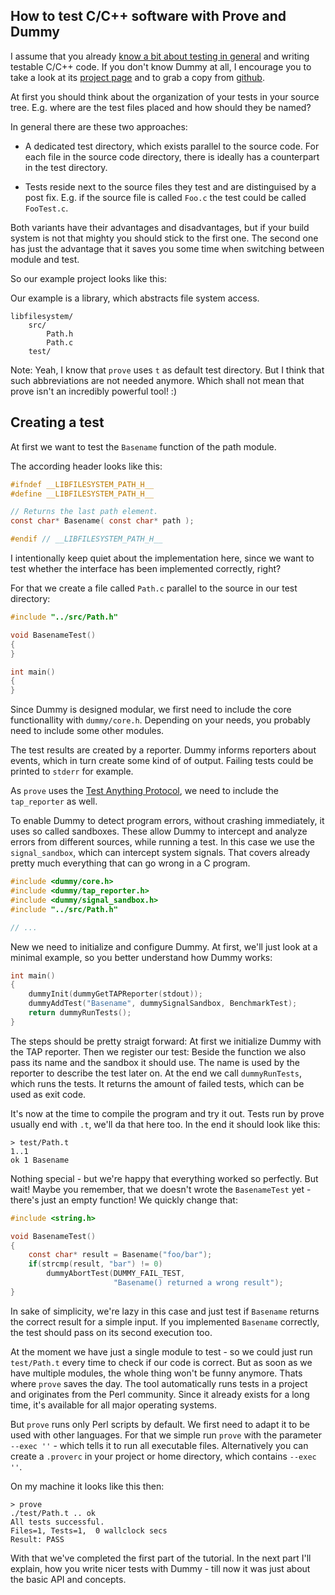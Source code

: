 <!-- 
.. title: Writing C/C++ tests with Dummy
.. slug: writing-cc-tests-with-dummy
.. date: 05/30/2014 10:28:56 PM UTC+02:00
.. tags: testing
.. link: 
.. description: First part of the tutorial, which shows you the basics.
.. type: text
-->

## How to test C/C++ software with Prove and Dummy

I assume that you already
[know a bit about testing in general](http://henry4k.de/posts/thoughts-on-writing-software-tests.html)
and writing testable C/C++ code.  If you don't know Dummy at all,
I encourage you to take a look at its [project page](/pages/dummy.html)
and to grab a copy from [github](https://github.com/henry4k/dummy).


<!-- TEASER_END -->

At first you should think about the organization of your tests in your
source tree.  E.g. where are the test files placed and how should they be
named?

In general there are these two approaches:

- A dedicated test directory, which exists parallel to the source code.
  For each file in the source code directory, there is ideally has a
  counterpart in the test directory.

- Tests reside next to the source files they test and are distinguised by
  a post fix.  E.g. if the source file is called `Foo.c` the test could
  be called `FooTest.c`.

Both variants have their advantages and disadvantages, but if your build
system is not that mighty you should stick to the first one.
The second one has just the advantage that it saves you some time when
switching between module and test.

So our example project looks like this:

Our example is a library, which abstracts file system access.

    libfilesystem/
        src/
            Path.h
            Path.c
        test/

Note:
Yeah, I know that `prove` uses `t` as default test directory.
But I think that such abbreviations are not needed anymore.
Which shall not mean that prove isn't an incredibly powerful tool! :)


## Creating a test

At first we want to test the `Basename` function of the path module.

The according header looks like this:

```c
#ifndef __LIBFILESYSTEM_PATH_H__
#define __LIBFILESYSTEM_PATH_H__

// Returns the last path element.
const char* Basename( const char* path );

#endif // __LIBFILESYSTEM_PATH_H__
```

I intentionally keep quiet about the implementation here,
since we want to test whether the interface has been implemented correctly,
right?

For that we create a file called `Path.c` parallel to the source in our test
directory:

```c
#include "../src/Path.h"

void BasenameTest()
{
}

int main()
{
}
```

Since Dummy is designed modular, we first need to include the core functionallity
with `dummy/core.h`.  Depending on your needs, you probably need to include
some other modules.

The test results are created by a reporter.  Dummy informs reporters about
events, which in turn create some kind of of output.  Failing tests could be
printed to `stderr` for example.

As `prove` uses the [Test Anything Protocol](http://testanything), we need
to include the `tap_reporter` as well.

To enable Dummy to detect program errors, without crashing immediately,
it uses so called sandboxes.  These allow Dummy to intercept and analyze
errors from different sources, while running a test.
In this case we use the `signal_sandbox`, which can intercept system signals.
That covers already pretty much everything that can go wrong in a C program.

```c
#include <dummy/core.h>
#include <dummy/tap_reporter.h>
#include <dummy/signal_sandbox.h>
#include "../src/Path.h"

// ...
```

New we need to initialize and configure Dummy.  At first, we'll just look at
a minimal example, so you better understand how Dummy works:

```c
int main()
{
    dummyInit(dummyGetTAPReporter(stdout));
    dummyAddTest("Basename", dummySignalSandbox, BenchmarkTest);
    return dummyRunTests();
}
```

The steps should be pretty straigt forward:  At first we initialize Dummy
with the TAP reporter.  Then we register our test: Beside the function we
also pass its name and the sandbox it should use.  The name is used by the
reporter to describe the test later on.  At the end we call `dummyRunTests`,
which runs the tests.  It returns the amount of failed tests, which can be
used as exit code.

It's now at the time to compile the program and try it out.
Tests run by prove usually end with `.t`, we'll da that here too.
In the end it should look like this:

```
> test/Path.t
1..1
ok 1 Basename
```

Nothing special - but we're happy that everything worked so perfectly.
But wait!  Maybe you remember, that we doesn't wrote the `BasenameTest` yet -
there's just an empty function!  We quickly change that:

```c
#include <string.h>

void BasenameTest()
{
    const char* result = Basename("foo/bar");
    if(strcmp(result, "bar") != 0)
        dummyAbortTest(DUMMY_FAIL_TEST,
                       "Basename() returned a wrong result");
}
```

In sake of simplicity, we're lazy in this case and just test if `Basename`
returns the correct result for a simple input.  If you implemented `Basename`
correctly, the test should pass on its second execution too.

At the moment we have just a single module to test - so we could just
run `test/Path.t` every time to check if our code is correct.
But as soon as we have multiple modules, the whole thing won't be funny
anymore.  Thats where `prove` saves the day.  The tool automatically runs
tests in a project and originates from the Perl community.
Since it already exists for a long time, it's available for all major
operating systems.

But `prove` runs only Perl scripts by default.  We first need to adapt it to
be used with other languages.  For that we simple run `prove` with the
parameter `--exec ''` - which tells it to run all executable files.
Alternatively you can create a `.proverc` in your project or home directory,
which contains `--exec ''`.

On my machine it looks like this then:

```
> prove
./test/Path.t .. ok
All tests successful.
Files=1, Tests=1,  0 wallclock secs
Result: PASS
```

With that we've completed the first part of the tutorial.
In the next part I'll explain, how you write nicer tests with Dummy - till
now it was just about the basic API and concepts.
